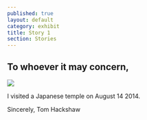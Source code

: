 ```yaml
---
published: true
layout: default
category: exhibit
title: Story 1
section: Stories
---
```


## To whoever it may concern,
![](/http://a.pomf.se/lshctl.jpg)


I visited a Japanese temple on August 14 2014.

Sincerely, Tom Hackshaw
